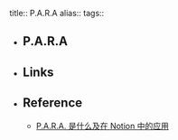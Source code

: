 title:: P.A.R.A
alias:: 
tags:: 

- ## P.A.R.A
- ## Links
- ## Reference
	- [P.A.R.A. 是什么及在 Notion 中的应用](https://sspai.com/post/61459)